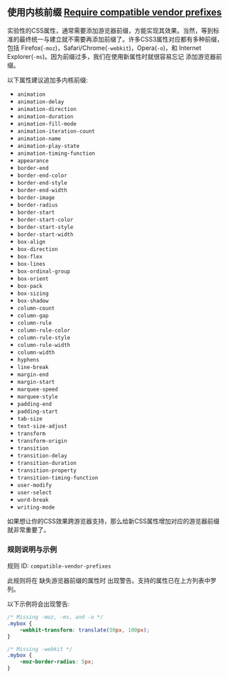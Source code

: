 ## 使用内核前缀 [Require compatible vendor prefixes](https://github.com/CSSLint/csslint/wiki/Require-compatible-vendor-prefixes)

实验性的CSS属性，通常需要添加游览器前缀，方能实现其效果。当然，等到标准的最终统一与建立就不需要再添加前缀了。许多CSS3属性对应都有多种前缀，包括 Firefox(`-moz`)，Safari/Chrome(`-webkit`)，Opera(`-o`)，和 Internet Explorer(`-ms`)。因为前缀过多，我们在使用新属性时就很容易忘记 添加游览器前缀。

以下属性建议追加多内核前缀:

- `animation`
- `animation-delay`
- `animation-direction`
- `animation-duration`
- `animation-fill-mode`
- `animation-iteration-count`
- `animation-name`
- `animation-play-state`
- `animation-timing-function`
- `appearance`
- `border-end`
- `border-end-color`
- `border-end-style`
- `border-end-width`
- `border-image`
- `border-radius`
- `border-start`
- `border-start-color`
- `border-start-style`
- `border-start-width`
- `box-align`
- `box-direction`
- `box-flex`
- `box-lines`
- `box-ordinal-group`
- `box-orient`
- `box-pack`
- `box-sizing`
- `box-shadow`
- `column-count`
- `column-gap`
- `column-rule`
- `column-rule-color`
- `column-rule-style`
- `column-rule-width`
- `column-width`
- `hyphens`
- `line-break`
- `margin-end`
- `margin-start`
- `marquee-speed`
- `marquee-style`
- `padding-end`
- `padding-start`
- `tab-size`
- `text-size-adjust`
- `transform`
- `transform-origin`
- `transition`
- `transition-delay`
- `transition-duration`
- `transition-property`
- `transition-timing-function`
- `user-modify`
- `user-select`
- `word-break`
- `writing-mode`

如果想让你的CSS效果跨游览器支持，那么给新CSS属性增加对应的游览器前缀就非常重要了。

### 规则说明与示例

规则 ID: `compatible-vendor-prefixes`

此规则将在 缺失游览器前缀的属性时 出现警告。支持的属性已在上方列表中罗列。

以下示例将会出现警告:

```css
/* Missing -moz, -ms, and -o */
.mybox {
    -webkit-transform: translate(50px, 100px);
}

/* Missing -webkit */
.mybox {
    -moz-border-radius: 5px;
}
```

